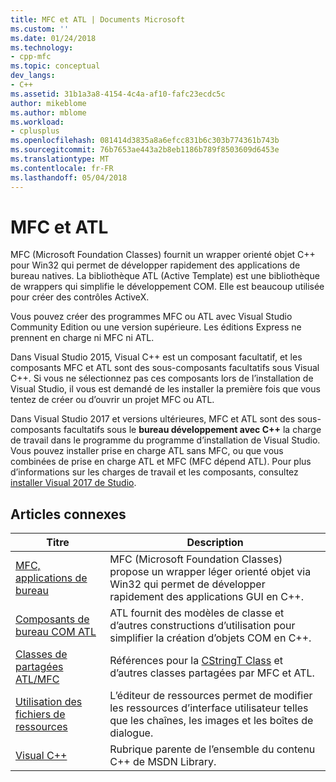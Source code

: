 ```yaml
---
title: MFC et ATL | Documents Microsoft
ms.custom: ''
ms.date: 01/24/2018
ms.technology:
- cpp-mfc
ms.topic: conceptual
dev_langs:
- C++
ms.assetid: 31b1a3a8-4154-4c4a-af10-fafc23ecdc5c
author: mikeblome
ms.author: mblome
ms.workload:
- cplusplus
ms.openlocfilehash: 081414d3835a8a6efcc831b6c303b774361b743b
ms.sourcegitcommit: 76b7653ae443a2b8eb1186b789f8503609d6453e
ms.translationtype: MT
ms.contentlocale: fr-FR
ms.lasthandoff: 05/04/2018
---
```

# <a name="mfc-and-atl"></a>MFC et ATL
MFC (Microsoft Foundation Classes) fournit un wrapper orienté objet C++ pour Win32 qui permet de développer rapidement des applications de bureau natives. La bibliothèque ATL (Active Template) est une bibliothèque de wrappers qui simplifie le développement COM. Elle est beaucoup utilisée pour créer des contrôles ActiveX.  
  
Vous pouvez créer des programmes MFC ou ATL avec Visual Studio Community Edition ou une version supérieure. Les éditions Express ne prennent en charge ni MFC ni ATL. 

Dans Visual Studio 2015, Visual C++ est un composant facultatif, et les composants MFC et ATL sont des sous-composants facultatifs sous Visual C++. Si vous ne sélectionnez pas ces composants lors de l’installation de Visual Studio, il vous est demandé de les installer la première fois que vous tentez de créer ou d’ouvrir un projet MFC ou ATL.  

Dans Visual Studio 2017 et versions ultérieures, MFC et ATL sont des sous-composants facultatifs sous le **bureau développement avec C++** la charge de travail dans le programme du programme d’installation de Visual Studio. Vous pouvez installer prise en charge ATL sans MFC, ou que vous combinées de prise en charge ATL et MFC (MFC dépend ATL). Pour plus d’informations sur les charges de travail et les composants, consultez [installer Visual 2017 de Studio](/visualstudio/install/install-visual-studio).
  
## <a name="related-articles"></a>Articles connexes  
  
|Titre|Description|  
|-----------|-----------------|  
|[MFC, applications de bureau](../mfc/mfc-desktop-applications.md)|MFC (Microsoft Foundation Classes) propose un wrapper léger orienté objet via Win32 qui permet de développer rapidement des applications GUI en C++.|  
|[Composants de bureau COM ATL](../atl/atl-com-desktop-components.md)|ATL fournit des modèles de classe et d’autres constructions d’utilisation pour simplifier la création d’objets COM en C++.|  
|[Classes de partagées ATL/MFC](../atl-mfc-shared/atl-mfc-shared-classes.md)|Références pour la [CStringT Class](../atl-mfc-shared/reference/cstringt-class.md) et d’autres classes partagées par MFC et ATL.|  
|[Utilisation des fichiers de ressources](../windows/working-with-resource-files.md)|L’éditeur de ressources permet de modifier les ressources d’interface utilisateur telles que les chaînes, les images et les boîtes de dialogue.|  
|[Visual C++](../visual-cpp-in-visual-studio.md)|Rubrique parente de l’ensemble du contenu C++ de MSDN Library.|